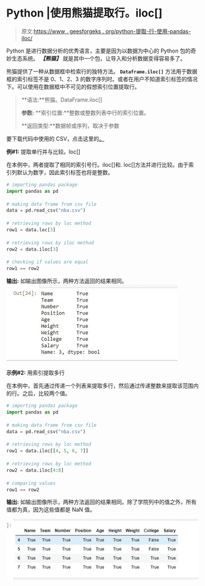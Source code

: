 # Python |使用熊猫提取行。iloc[]

> 原文:[https://www . geesforgeks . org/python-提取-行-使用-pandas-iloc/](https://www.geeksforgeeks.org/python-extracting-rows-using-pandas-iloc/)

Python 是进行数据分析的优秀语言，主要是因为以数据为中心的 Python 包的奇妙生态系统。 ***【熊猫】*** 就是其中一个包，让导入和分析数据变得容易多了。

熊猫提供了一种从数据框中检索行的独特方法。 **`Dataframe.iloc[]`** 方法用于数据框的索引标签不是 0、1、2、3 的数字序列时。或者在用户不知道索引标签的情况下。可以使用在数据框中不可见的假想索引位置提取行。

> **语法:**熊猫。DataFrame.iloc[]
> 
> **参数:**
> **索引位置:**整数或整数列表中行的索引位置。
> 
> **返回类型:**数据帧或序列，取决于参数

要下载代码中使用的 CSV，点击这里的[。](https://media.geeksforgeeks.org/wp-content/uploads/nba.csv)

**例#1:** 提取单行并与比较。loc[]

在本例中，两者提取了相同的索引号行。iloc[]和. loc[]方法并进行比较。由于索引列默认为数字，因此索引标签也将是整数。

```py
# importing pandas package
import pandas as pd

# making data frame from csv file 
data = pd.read_csv("nba.csv")

# retrieving rows by loc method 
row1 = data.loc[3]

# retrieving rows by iloc method
row2 = data.iloc[3]

# checking if values are equal
row1 == row2
```

**输出:**
如输出图像所示，两种方法返回的结果相同。
![](img/96147fafed1544f2d3ffb618d8a6fff1.png)

**示例#2:** 用索引提取多行

在本例中，首先通过传递一个列表来提取多行，然后通过传递整数来提取该范围内的行。之后，比较两个值。

```py
# importing pandas package
import pandas as pd

# making data frame from csv file 
data = pd.read_csv("nba.csv")

# retrieving rows by loc method 
row1 = data.iloc[[4, 5, 6, 7]]

# retrieving rows by loc method 
row2 = data.iloc[4:8]

# comparing values
row1 == row2
```

**输出:**
如输出图像所示，两种方法返回的结果相同。除了学院列中的值之外，所有值都为真，因为这些值都是 NaN 值。

![](img/a181a2ae82a2eb8ccbfae17344c9f243.png)